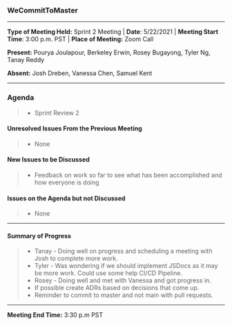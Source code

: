### WeCommitToMaster

* * *

**Type of Meeting Held:** Sprint 2 Meeting | **Date**: 5/22/2021 | **Meeting Start Time**: 3:00 p.m. PST | **Place of Meeting:** Zoom Call  </br>

**Present:** Pourya Joulapour, Berkeley Erwin, Rosey Bugayong, Tyler Ng, Tanay Reddy </br>

**Absent:** Josh Dreben, Vanessa Chen, Samuel Kent

* * *

### Agenda

> * Sprint Review 2

#### Unresolved Issues From the Previous Meeting

> * None

#### New Issues to be Discussed

> * Feedback on work so far to see what has been accomplished and how everyone is doing

#### Issues on the Agenda but not Discussed

> * None

* * *

#### Summary of Progress


> * Tanay - Doing well on progress and scheduling a meeting with Josh to complete more work.
> * Tyler - Was wondering if we should implement JSDocs as it may be more work. Could use some help CI/CD Pipeline. 
> * Rosey - Doing well and met with Vanessa and got progress in.
> * If possible create ADRs based on decisions that come up.
> * Reminder to commit to master and not main with pull requests.

* * *
**Meeting End Time:** 3:30 p.m PST
